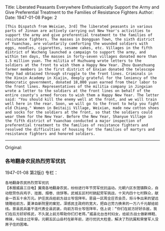 Title: Liberated Peasants Everywhere Enthusiastically Support the Army and Give Preferential Treatment to the Families of Resistance Fighters
Author:
Date: 1947-01-08
Page: 2

    [This Dispatch from Weixian, 3rd] The liberated peasants in various parts of Jinnan are actively carrying out New Year's activities to support the army and give preferential treatment to the families of resistance fighters. The masses in Dongguan Town, the sixth district of Yuanchao, are voluntarily comforting the wounded soldiers with eggs, noodles, cigarettes, sesame cakes, etc. Villages in the fifth district of Wucheng launched a campaign to support the army, and within ten days, the masses in forty-seven villages donated more than 1.5 million yuan. The militia of Huzhuang wrote letters to the soldiers at the front to wish them a Happy New Year. Zhou Quanzhuang farmer members in the first district of Enxian donated the telescope they had obtained through struggle to the front lines. Criminals in the Xinxin Academy in Xiajin, deeply grateful for the leniency of the democratic government, donated 18,000 yuan earned from their labor to the front lines. Representatives of the militia company in Jingxian wrote a letter to the soldiers at the front lines on behalf of the entire county's armed forces to wish them a Happy New Year. The letter said: "You should kill the enemy well at the front, and we will train well here in the rear. Soon, we will go to the front to help you fight old Chiang." Women in Beitaiji Village, Weixian, made new cotton shoes and socks for the soldiers at the front, so that the soldiers could wear them for the New Year. Before the New Year, Shanyue Village in the fifth district of Yuanchao conducted a major inspection of preferential treatment to the families of resistance fighters and resolved the difficulties of housing for the families of martyrs and resistance fighters and honored soldiers.



<hr /> 

Original: 


### 各地翻身农民热烈劳军优抗

1947-01-08
第2版()
专栏：

    各地翻身农民热烈劳军优抗
    【本报威县三日电】冀南各地翻身农民，纷纷进行年节劳军优抗运动。元朝六区东馆镇群众，自动慰劳伤兵鸡子、挂面、烟卷、烧饼等。武城五区村村掀起劳军挑战，十天内四十七村群众，献金一百五十余万元。护庄民兵给前方战士写信拜年。恩县一区周全庄农会员，将斗争出来的望远镜赠给前方。夏津自新院里的案犯，深感民主政府的宽大，把自己劳力换来的一万八千元献给前线。景县民兵基干连代表全县武装，向前方将士写信拜年，信上说：“你们在前方好好杀敌，我们在后方好好练武，不久就上前方帮助你们打老蒋。”威县北台吉村妇女，给前方战士做新棉鞋、棉袜，叫战士过年穿。元朝五区山岳村在新年前，进行优抗大检查，解决了烈抗属和荣誉军人没房子住的困难。
